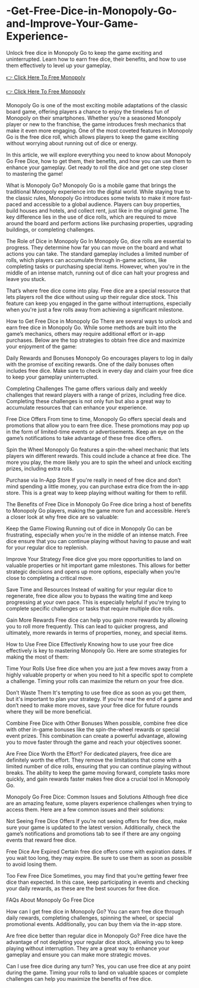 # -Get-Free-Dice-in-Monopoly-Go-and-Improve-Your-Game-Experience-

Unlock free dice in Monopoly Go to keep the game exciting and uninterrupted. Learn how to earn free dice, their benefits, and how to use them effectively to level up your gameplay.

[👉 Click Here To Free Monopoly](https://therewardgate.com/monopoly-go-free-dice/)

[👉 Click Here To Free Monopoly](https://therewardgate.com/monopoly-go-free-dice/)

Monopoly Go is one of the most exciting mobile adaptations of the classic board game, offering players a chance to enjoy the timeless fun of Monopoly on their smartphones. Whether you're a seasoned Monopoly player or new to the franchise, the game introduces fresh mechanics that make it even more engaging. One of the most coveted features in Monopoly Go is the free dice roll, which allows players to keep the game exciting without worrying about running out of dice or energy.

In this article, we will explore everything you need to know about Monopoly Go Free Dice, how to get them, their benefits, and how you can use them to enhance your gameplay. Get ready to roll the dice and get one step closer to mastering the game!

What is Monopoly Go?
Monopoly Go is a mobile game that brings the traditional Monopoly experience into the digital world. While staying true to the classic rules, Monopoly Go introduces some twists to make it more fast-paced and accessible to a global audience. Players can buy properties, build houses and hotels, and collect rent, just like in the original game. The key difference lies in the use of dice rolls, which are required to move around the board and perform actions like purchasing properties, upgrading buildings, or completing challenges.

The Role of Dice in Monopoly Go
In Monopoly Go, dice rolls are essential to progress. They determine how far you can move on the board and what actions you can take. The standard gameplay includes a limited number of rolls, which players can accumulate through in-game actions, like completing tasks or purchasing special items. However, when you're in the middle of an intense match, running out of dice can halt your progress and leave you stuck.

That’s where free dice come into play. Free dice are a special resource that lets players roll the dice without using up their regular dice stock. This feature can keep you engaged in the game without interruptions, especially when you're just a few rolls away from achieving a significant milestone.

How to Get Free Dice in Monopoly Go
There are several ways to unlock and earn free dice in Monopoly Go. While some methods are built into the game’s mechanics, others may require additional effort or in-app purchases. Below are the top strategies to obtain free dice and maximize your enjoyment of the game:

Daily Rewards and Bonuses
Monopoly Go encourages players to log in daily with the promise of exciting rewards. One of the daily bonuses often includes free dice. Make sure to check in every day and claim your free dice to keep your gameplay uninterrupted.

Completing Challenges
The game offers various daily and weekly challenges that reward players with a range of prizes, including free dice. Completing these challenges is not only fun but also a great way to accumulate resources that can enhance your experience.

Free Dice Offers
From time to time, Monopoly Go offers special deals and promotions that allow you to earn free dice. These promotions may pop up in the form of limited-time events or advertisements. Keep an eye on the game’s notifications to take advantage of these free dice offers.

Spin the Wheel
Monopoly Go features a spin-the-wheel mechanic that lets players win different rewards. This could include a chance at free dice. The more you play, the more likely you are to spin the wheel and unlock exciting prizes, including extra rolls.

Purchase via In-App Store
If you're really in need of free dice and don’t mind spending a little money, you can purchase extra dice from the in-app store. This is a great way to keep playing without waiting for them to refill.

The Benefits of Free Dice in Monopoly Go
Free dice bring a host of benefits to Monopoly Go players, making the game more fun and accessible. Here’s a closer look at why free dice are so valuable:

Keep the Game Flowing
Running out of dice in Monopoly Go can be frustrating, especially when you're in the middle of an intense match. Free dice ensure that you can continue playing without having to pause and wait for your regular dice to replenish.

Improve Your Strategy
Free dice give you more opportunities to land on valuable properties or hit important game milestones. This allows for better strategic decisions and opens up more options, especially when you’re close to completing a critical move.

Save Time and Resources
Instead of waiting for your regular dice to regenerate, free dice allow you to bypass the waiting time and keep progressing at your own pace. This is especially helpful if you're trying to complete specific challenges or tasks that require multiple dice rolls.

Gain More Rewards
Free dice can help you gain more rewards by allowing you to roll more frequently. This can lead to quicker progress, and ultimately, more rewards in terms of properties, money, and special items.

How to Use Free Dice Effectively
Knowing how to use your free dice effectively is key to mastering Monopoly Go. Here are some strategies for making the most of them:

Time Your Rolls
Use free dice when you are just a few moves away from a highly valuable property or when you need to hit a specific spot to complete a challenge. Timing your rolls can maximize the return on your free dice.

Don’t Waste Them
It's tempting to use free dice as soon as you get them, but it's important to plan your strategy. If you're near the end of a game and don’t need to make more moves, save your free dice for future rounds where they will be more beneficial.

Combine Free Dice with Other Bonuses
When possible, combine free dice with other in-game bonuses like the spin-the-wheel rewards or special event prizes. This combination can create a powerful advantage, allowing you to move faster through the game and reach your objectives sooner.

Are Free Dice Worth the Effort?
For dedicated players, free dice are definitely worth the effort. They remove the limitations that come with a limited number of dice rolls, ensuring that you can continue playing without breaks. The ability to keep the game moving forward, complete tasks more quickly, and gain rewards faster makes free dice a crucial tool in Monopoly Go.

Monopoly Go Free Dice: Common Issues and Solutions
Although free dice are an amazing feature, some players experience challenges when trying to access them. Here are a few common issues and their solutions:

Not Seeing Free Dice Offers
If you’re not seeing offers for free dice, make sure your game is updated to the latest version. Additionally, check the game’s notifications and promotions tab to see if there are any ongoing events that reward free dice.

Free Dice Are Expired
Certain free dice offers come with expiration dates. If you wait too long, they may expire. Be sure to use them as soon as possible to avoid losing them.

Too Few Free Dice
Sometimes, you may find that you’re getting fewer free dice than expected. In this case, keep participating in events and checking your daily rewards, as these are the best sources for free dice.

FAQs About Monopoly Go Free Dice

How can I get free dice in Monopoly Go? You can earn free dice through daily rewards, completing challenges, spinning the wheel, or special promotional events. Additionally, you can buy them via the in-app store.

Are free dice better than regular dice in Monopoly Go? Free dice have the advantage of not depleting your regular dice stock, allowing you to keep playing without interruption. They are a great way to enhance your gameplay and ensure you can make more strategic moves.

Can I use free dice during any turn? Yes, you can use free dice at any point during the game. Timing your rolls to land on valuable spaces or complete challenges can help you maximize the benefits of free dice.
